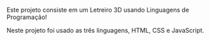 Este projeto consiste em um Letreiro 3D usando Linguagens de Programação!

Neste projeto foi usado as três linguagens, HTML, CSS e JavaScript.
